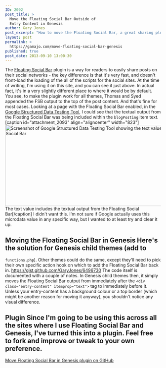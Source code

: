 ```yaml
---
ID: 2092
post_title: >
  Move the Floating Social Bar Outside of
  Entry Content in Genesis
author: Gary Jones
post_excerpt: "How to move the Floating Social Bar, a great sharing plugin, in Genesis so that it doesn't impact on your microdata or design."
layout: post
permalink: >
  https://gamajo.com/move-floating-social-bar-genesis
published: true
post_date: 2013-09-10 13:00:30
---
```

The [Floating Social Bar][1] plugin is a way for readers to easily share posts on their social networks - the key difference is that it's very fast, and doesn't front-load the loading of the all of the scripts for the social sites. At the time of writing, I'm using it on this site, and you can see it just above. In actual fact, it's in a very slightly different place to where it would be by default. You see, to make the plugin work for all themes, Thomas and Syed appended the FSB output to the top of the post content. And that's fine for most cases. Looking at a page with the Floating Social Bar enabled, in the [Google Structured Data Testing Tool][2], I could see that the textual output from the Floating Social Bar was being included within the `blogPosting` item text. [caption id="attachment_2093" align="aligncenter" width="823"]<img src="https://gamajo.com/wp-content/uploads/floating-social-bar-microdata-issue.png" alt="Screenshot of Google Structured Data Testing Tool showing the text value includes the textual output from the Floating Social Bar" width="823" height="262" class="size-full wp-image-2093" /> The text value includes the textual output from the Floating Social Bar[/caption] I didn't want this. I'm not sure if Google actually uses this microdata value in any specific way, but I wanted to at least try and clear it up. 
## Moving the Floating Social Bar in Genesis Here's the solution for Genesis child themes (add to 

`functions.php`). Other themes could do the same, except they'll need to pick their own specific action hook on which to add the Floating Social Bar back in. https://gist.github.com/GaryJones/6496730 The code itself is documented with a couple of notes. In Genesis child themes then, it simply moves the Floating Social Bar output from immediately after the `<div class="entry-content" itemprop="text">` tag to immediately before it. Unless your entry-content has a background colour or a top border (which might be another reason for moving it anyway), you shouldn't notice any visual difference. 
## Plugin Since I'm going to be using this across all the sites where I use Floating Social Bar and Genesis, I've turned this into a plugin. Feel free to fork and improve or tweak to your own preference. 

[Move Floating Social Bar in Genesis plugin on GitHub][3]

 [1]: https://wordpress.org/plugins/floating-social-bar/
 [2]: https://developers.google.com/structured-data/testing-tool/
 [3]: https://github.com/GaryJones/move-floating-social-bar-in-genesis